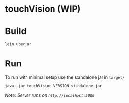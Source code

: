 touchVision (WIP)
===

# Build
```
lein uberjar
```

# Run
To run with minimal setup use the standalone jar in ```target/```
```
java -jar touchVision-VERSION-standalone.jar
```

*Note: Server runs on ```http://localhost:5000```*
